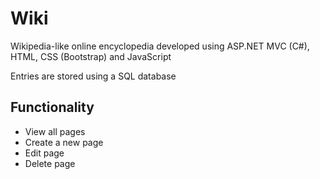 # Wiki

Wikipedia-like online encyclopedia developed using ASP.NET MVC (C#), HTML, CSS (Bootstrap) and JavaScript

Entries are stored using a SQL database


## Functionality
- View all pages
- Create a new page
- Edit page
- Delete page


